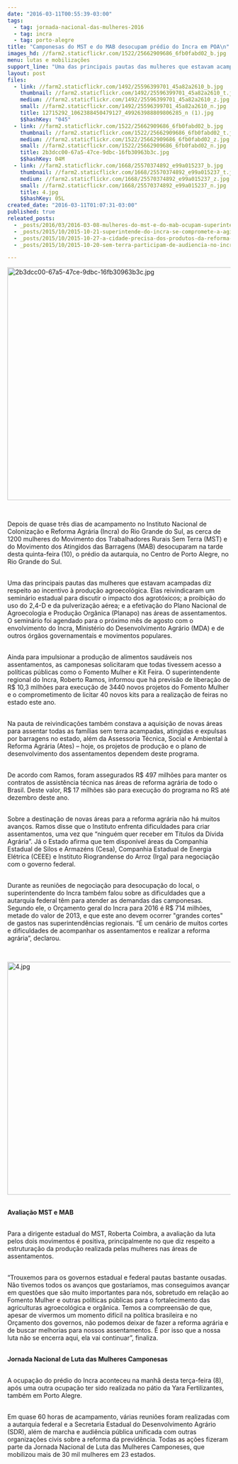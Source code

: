 ```yaml
---
date: "2016-03-11T00:55:39-03:00"
tags:
  - tag: jornada-nacional-das-mulheres-2016
  - tag: incra
  - tag: porto-alegre
title: "Camponesas do MST e do MAB desocupam prédio do Incra em POA\n"
images_hd: //farm2.staticflickr.com/1522/25662909686_6fb0fabd02_b.jpg
menu: lutas e mobilizações
support_line: "Uma das principais pautas das mulheres que estavam acampadas diz respeito ao incentivo à produção agroecológica. "
layout: post
files:
  - link: //farm2.staticflickr.com/1492/25596399701_45a82a2610_b.jpg
    thumbnail: //farm2.staticflickr.com/1492/25596399701_45a82a2610_t.jpg
    medium: //farm2.staticflickr.com/1492/25596399701_45a82a2610_z.jpg
    small: //farm2.staticflickr.com/1492/25596399701_45a82a2610_n.jpg
    title: 12715292_1062388450479127_499263988809806285_n (1).jpg
    $$hashKey: "045"
  - link: //farm2.staticflickr.com/1522/25662909686_6fb0fabd02_b.jpg
    thumbnail: //farm2.staticflickr.com/1522/25662909686_6fb0fabd02_t.jpg
    medium: //farm2.staticflickr.com/1522/25662909686_6fb0fabd02_z.jpg
    small: //farm2.staticflickr.com/1522/25662909686_6fb0fabd02_n.jpg
    title: 2b3dcc00-67a5-47ce-9dbc-16fb30963b3c.jpg
    $$hashKey: 04M
  - link: //farm2.staticflickr.com/1668/25570374892_e99a015237_b.jpg
    thumbnail: //farm2.staticflickr.com/1668/25570374892_e99a015237_t.jpg
    medium: //farm2.staticflickr.com/1668/25570374892_e99a015237_z.jpg
    small: //farm2.staticflickr.com/1668/25570374892_e99a015237_n.jpg
    title: 4.jpg
    $$hashKey: 05L
created_date: "2016-03-11T01:07:31-03:00"
published: true
releated_posts:
  - _posts/2016/03/2016-03-08-mulheres-do-mst-e-do-mab-ocupam-superintendencia-do-incra-em-porto-alegre.md
  - _posts/2015/10/2015-10-21-superintende-do-incra-se-compromete-a-agilizar-vistoria-de-fazendas-ofertadas-no-rs.md
  - _posts/2015/10/2015-10-27-a-cidade-precisa-dos-produtos-da-reforma-agraria-afirma-presidenta-do-incra-em-visita-a-feira-em-sao-paulo.md
  - _posts/2015/10/2015-10-20-sem-terra-participam-de-audiencia-no-incra-para-tratar-de-reivindicacoes-do-mst-no-rs.md

---
```

<p class="p1"><img alt="2b3dcc00-67a5-47ce-9dbc-16fb30963b3c.jpg" height="525" src="//farm2.staticflickr.com/1522/25662909686_6fb0fabd02_b.jpg" width="700" /></p>

<p class="p1">&nbsp;</p>

<p class="p1"><span class="s1">Depois de quase tr&ecirc;s dias de acampamento no Instituto Nacional de Coloniza&ccedil;&atilde;o e Reforma Agr&aacute;ria (Incra) do Rio Grande do Sul, as cerca de 1200 mulheres do Movimento dos Trabalhadores Rurais Sem Terra (MST) e do Movimento dos Atingidos das Barragens (MAB) desocuparam na tarde desta quinta-feira (10),&nbsp;o pr&eacute;dio da autarquia, no Centro de Porto Alegre, no Rio Grande do Sul.</span></p>

<p class="p1"><br />
<span class="s1">Uma das principais pautas das mulheres que estavam acampadas diz respeito ao incentivo &agrave; produ&ccedil;&atilde;o agroecol&oacute;gica. Elas reivindicaram um semin&aacute;rio estadual para discutir o impacto dos agrot&oacute;xicos; a proibi&ccedil;&atilde;o do uso do 2,4-D e da pulveriza&ccedil;&atilde;o a&eacute;rea; e a efetiva&ccedil;&atilde;o do Plano Nacional de Agroecologia e Produ&ccedil;&atilde;o Org&acirc;nica (Planapo) nas &aacute;reas de assentamentos. O semin&aacute;rio foi agendado para o pr&oacute;ximo m&ecirc;s de agosto com o envolvimento do Incra, Minist&eacute;rio do Desenvolvimento Agr&aacute;rio (MDA) e de outros &oacute;rg&atilde;os governamentais e movimentos populares.</span></p>

<p class="p1"><br />
<span class="s1">Ainda para impulsionar a produ&ccedil;&atilde;o de alimentos saud&aacute;veis nos assentamentos, as camponesas solicitaram que todas tivessem acesso a pol&iacute;ticas p&uacute;blicas como o Fomento Mulher e Kit Feira. O superintendente regional do Incra, Roberto Ramos, informou que h&aacute; previs&atilde;o de libera&ccedil;&atilde;o de R$ 10,3 milh&otilde;es para execu&ccedil;&atilde;o de 3440 novos projetos do Fomento Mulher e o comprometimento de licitar 40 novos kits para a realiza&ccedil;&atilde;o de feiras no estado este ano.</span></p>

<p class="p1"><br />
<span class="s1">Na pauta de reivindica&ccedil;&otilde;es tamb&eacute;m constava a aquisi&ccedil;&atilde;o de novas &aacute;reas para assentar todas as fam&iacute;lias sem terra acampadas, atingidas e expulsas por barragens no estado, al&eacute;m da Assessoria T&eacute;cnica, Social e Ambiental &agrave; Reforma Agr&aacute;ria (Ates) &ndash; hoje, os projetos de produ&ccedil;&atilde;o e o plano de desenvolvimento dos assentamentos dependem deste programa.</span></p>

<p class="p1"><br />
<span class="s1">De acordo com Ramos, foram assegurados R$ 497 milh&otilde;es para manter os contratos de assist&ecirc;ncia t&eacute;cnica nas &aacute;reas de reforma agr&aacute;ria de todo o Brasil. Deste valor, R$ 17 milh&otilde;es s&atilde;o para execu&ccedil;&atilde;o do programa no RS at&eacute; dezembro deste ano.</span></p>

<p class="p1"><br />
<span class="s1">Sobre a destina&ccedil;&atilde;o de novas &aacute;reas para a reforma agr&aacute;ria n&atilde;o h&aacute; muitos avan&ccedil;os. Ramos disse que o Instituto enfrenta dificuldades para criar assentamentos, uma vez que &ldquo;ningu&eacute;m quer receber em T&iacute;tulos da D&iacute;vida Agr&aacute;ria&rdquo;. J&aacute; o Estado afirma que tem dispon&iacute;vel &aacute;reas da Companhia Estadual de Silos e Armaz&eacute;ns (Cesa), Companhia Estadual de Energia El&eacute;trica (CEEE) e Instituto Riograndense do Arroz (Irga) para negocia&ccedil;&atilde;o com o governo federal.</span></p>

<p class="p1"><br />
<span class="s1">Durante as reuni&otilde;es de negocia&ccedil;&atilde;o para desocupa&ccedil;&atilde;o do local, o superintendente do Incra tamb&eacute;m falou sobre as dificuldades que a autarquia federal t&ecirc;m para atender as demandas das camponesas. Segundo ele, o Or&ccedil;amento geral do Incra para 2016 &eacute; R$ 714 milh&otilde;es, metade do valor de 2013, e que este ano devem ocorrer &quot;grandes cortes&quot; de gastos nas superintend&ecirc;ncias regionais. &ldquo;&Eacute; um cen&aacute;rio de muitos cortes e dificuldades de acompanhar os assentamentos e realizar a reforma agr&aacute;ria&rdquo;, declarou.</span></p>

<p class="p1">&nbsp;</p>

<p class="p1"><img alt="4.jpg" height="525" src="//farm2.staticflickr.com/1668/25570374892_e99a015237_b.jpg" width="700" /></p>

<p class="p1"><br />
<strong><span class="s1">Avalia&ccedil;&atilde;o MST e MAB</span></strong></p>

<p class="p1"><br />
<span class="s1">Para a dirigente estadual do MST, Roberta Coimbra, a avalia&ccedil;&atilde;o da luta pelos dois movimentos &eacute; positiva, principalmente no que diz respeito a estrutura&ccedil;&atilde;o da produ&ccedil;&atilde;o realizada pelas mulheres nas &aacute;reas de assentamentos.</span></p>

<p class="p1"><br />
<span class="s1">&ldquo;Trouxemos para os governos estadual e federal pautas bastante ousadas. N&atilde;o tivemos todos os avan&ccedil;os que gostar&iacute;amos, mas conseguimos avan&ccedil;ar em quest&otilde;es que s&atilde;o muito importantes para n&oacute;s, sobretudo em rela&ccedil;&atilde;o ao Fomento Mulher e outras pol&iacute;ticas p&uacute;blicas para o fortalecimento das agriculturas agroecol&oacute;gica e org&acirc;nica. Temos a compreens&atilde;o de que, apesar de vivermos um momento dif&iacute;cil na pol&iacute;tica brasileira e no Or&ccedil;amento dos governos, n&atilde;o podemos deixar de fazer a reforma agr&aacute;ria e de buscar melhorias para nossos assentamentos. &Eacute; por isso que a nossa luta n&atilde;o se encerra aqui, ela vai continuar&rdquo;, finaliza.</span></p>

<p class="p1"><br />
<strong><span class="s1">Jornada Nacional de Luta das Mulheres Camponesas</span></strong></p>

<p class="p1"><br />
<span class="s1">A ocupa&ccedil;&atilde;o do pr&eacute;dio do Incra aconteceu na manh&atilde; desta ter&ccedil;a-feira (8), ap&oacute;s uma outra ocupa&ccedil;&atilde;o ter sido realizada no p&aacute;tio da Yara Fertilizantes, tamb&eacute;m em Porto Alegre. </span></p>

<p class="p1"><br />
<span class="s1">Em quase 60 horas de acampamento, v&aacute;rias reuni&otilde;es foram realizadas com a autarquia federal e a Secretaria&nbsp;Estadual do Desenvolvimento Agr&aacute;rio (SDR), al&eacute;m de marcha e audi&ecirc;ncia p&uacute;blica unificada com outras organiza&ccedil;&otilde;es civis sobre a reforma da previd&ecirc;ncia. Todas as a&ccedil;&otilde;es fizeram parte da Jornada Nacional de Luta das Mulheres Camponeses, que mobilizou mais de 30 mil mulheres em 23 estados.</span></p>
